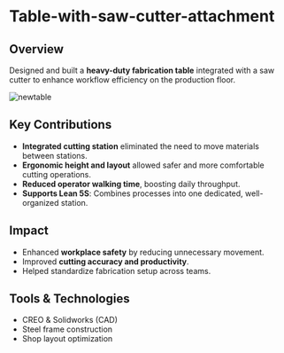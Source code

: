 # Table-with-saw-cutter-attachment
## Overview
Designed and built a **heavy-duty fabrication table** integrated with a saw cutter to enhance workflow efficiency on the production floor.

![newtable](https://github.com/user-attachments/assets/50072248-3fd9-4c7e-86e8-35820e73e90f)

## Key Contributions
- **Integrated cutting station** eliminated the need to move materials between stations.
- **Ergonomic height and layout** allowed safer and more comfortable cutting operations.
- **Reduced operator walking time**, boosting daily throughput.
- **Supports Lean 5S**: Combines processes into one dedicated, well-organized station.

## Impact
- Enhanced **workplace safety** by reducing unnecessary movement.
- Improved **cutting accuracy and productivity**.
- Helped standardize fabrication setup across teams.

## Tools & Technologies
- CREO & Solidworks (CAD)
- Steel frame construction
- Shop layout optimization
